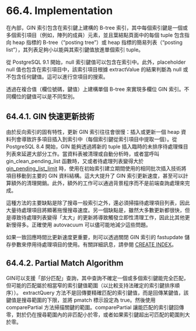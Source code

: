 # 66.4. Implementation

在內部，GIN 索引包含在索引鍵上建構的 B-tree 索引，其中每個索引鍵是一個或多個索引項目（例如，陣列的成員）元素，並且葉結點頁面中的每個 tuple 包含指向 heap 指標的 B-tree（“posting tree”）或 heap 指標的簡易列表（“posting list”），其列表足夠小以能與其索引鍵值放進單個索引 tuple。

從 PostgreSQL 9.1 開始，null 索引鍵值可以包含在索引中。此外，placeholder null 值也包含在索引項目中，該索引項目根據 extractValue 的結果判斷為 null 或不包含任何鍵值。這可以進行空項目的搜索。

透過在複合值（欄位號碼，鍵值）上建構單個 B-tree 來實現多欄位 GIN 索引。不同欄位的鍵值可以是不同型別。

## 64.4.1. GIN 快速更新技術

由於反向索引的固有特性，更新 GIN 索引往往會很慢：插入或更新一個 heap 資料列會導致許多項目插入到索引中（每個索引鍵從索引項目中提取一個）。從 PostgreSQL 8.4 開始，GIN 能夠透過將新的 tuple 插入臨時的未排序待處理條目列表來延遲大部分工作。當資料表被清理或自動分析時，或者當呼叫 gin\_clean\_pending\_list 函數時，又或者待處理列表變得大於 [gin\_pending\_list\_limit](../../server-administration/server-configuration/client-connection-defaults.md#gin_pending_list_limit-integer) 時，使用在初始索引建立期間使用的相同批次插入技術將項目移動到主要的 GIN 資料結構。這大大提升了 GIN 索引更新速度，甚至可以計算額外的清理開銷。此外，額外的工作可以通過背景程序而不是前端查詢處理來完成。

這種方法的主要缺點是除了搜尋一般索引之外，還必須掃描待處理項目列表，因此大量待處理項目將顯著拖慢搜尋速度。另一個缺點是，雖然大多數更新都很快，但是導致待處理列表變得「太大」的更新將導致觸發立即性清理工作，因此比其他更新慢得多。正確使用 autovacuum 可以儘可能地減少這些問題。

如果一致回應時間比更新速度更重要，則可以透過關閉 GIN 索引的 fastupdate 儲存參數來停用待處理項目的使用。有關詳細訊息，請參閱 [CREATE INDEX](../../reference/sql-commands/create-index.md)。

## 64.4.2. Partial Match Algorithm

GIN可以支援「部分匹配」查詢，其中查詢不確定一個或多個索引鍵能完全匹配，但可能的匹配屬於相當窄的索引鍵值範圍（以比較支持法確定的索引鍵排序順序））。 extractQuery 方法不是回傳要精確匹配的索引鍵值，而是回傳某鍵值，該鍵值是搜尋範圍的下限，並將 pmatch 標示設定為 true。然後使用 comparePartial 方法掃描關鍵的範圍。comparePartial 讓能匹配的索引鍵回傳零，對於仍在搜尋範圍內的非匹配小於零，或者如果索引鍵超出可匹配的範圍則大於零。


